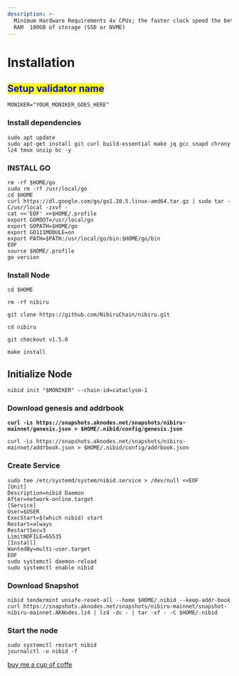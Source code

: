 ```yaml
---
description: >-
  Minimum Hardware Requirements 4x CPUs; the faster clock speed the better  8GB
  RAM  100GB of storage (SSD or NVME)
---
```


# Installation

## <mark style="color:blue;">Setup validator name</mark> <a href="#setup-validator-name" id="setup-validator-name"></a>

```
MONIKER="YOUR_MONIKER_GOES_HERE"
```

### Install dependencies <a href="#install-dependencies" id="install-dependencies"></a>

```
sudo apt update
sudo apt-get install git curl build-essential make jq gcc snapd chrony lz4 tmux unzip bc -y
```

### **INSTALL GO**

```
rm -rf $HOME/go
sudo rm -rf /usr/local/go
cd $HOME
curl https://dl.google.com/go/go1.20.5.linux-amd64.tar.gz | sudo tar -C/usr/local -zxvf -
cat <<'EOF' >>$HOME/.profile
export GOROOT=/usr/local/go
export GOPATH=$HOME/go
export GO111MODULE=on
export PATH=$PATH:/usr/local/go/bin:$HOME/go/bin
EOF
source $HOME/.profile
go version
```

### Install Node

```
cd $HOME

rm -rf nibiru

git clone https://github.com/NibiruChain/nibiru.git

cd nibiru

git checkout v1.5.0

make install
```

## **Initialize Node**

```
nibid init "$MONIKER" --chain-id=cataclysm-1
```

### Download genesis and addrbook

<pre><code><strong>curl -Ls https://snapshots.aknodes.net/snapshots/nibiru-mainnet/genesis.json > $HOME/.nibid/config/genesis.json
</strong></code></pre>

```
curl -Ls https://snapshots.aknodes.net/snapshots/nibiru-mainnet/addrbook.json > $HOME/.nibid/config/addrbook.json
```

### **Create Service**

```
sudo tee /etc/systemd/system/nibid.service > /dev/null <<EOF
[Unit]
Description=nibid Daemon
After=network-online.target
[Service]
User=$USER
ExecStart=$(which nibid) start
Restart=always
RestartSec=3
LimitNOFILE=65535
[Install]
WantedBy=multi-user.target
EOF
sudo systemctl daemon-reload
sudo systemctl enable nibid
```

### **Download Snapshot**

```
nibid tendermint unsafe-reset-all --home $HOME/.nibid --keep-addr-book 
curl https://snapshots.aknodes.net/snapshots/nibiru-mainnet/snapshot-nibiru-mainnet.AKNodes.lz4 | lz4 -dc - | tar -xf - -C $HOME/.nibid
```

### Start the node

```
sudo systemctl restart nibid
journalctl -u nibid -f
```

[buy me a cup of coffe](https://www.paypal.com/paypalme/AbdelAkridi?country.x=NL\&locale.x=en\_US)
